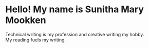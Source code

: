 # Hello! My name is Sunitha Mary Mookken

Technical writing is my profession and creative writing my hobby. <br>
My reading fuels my writing.
